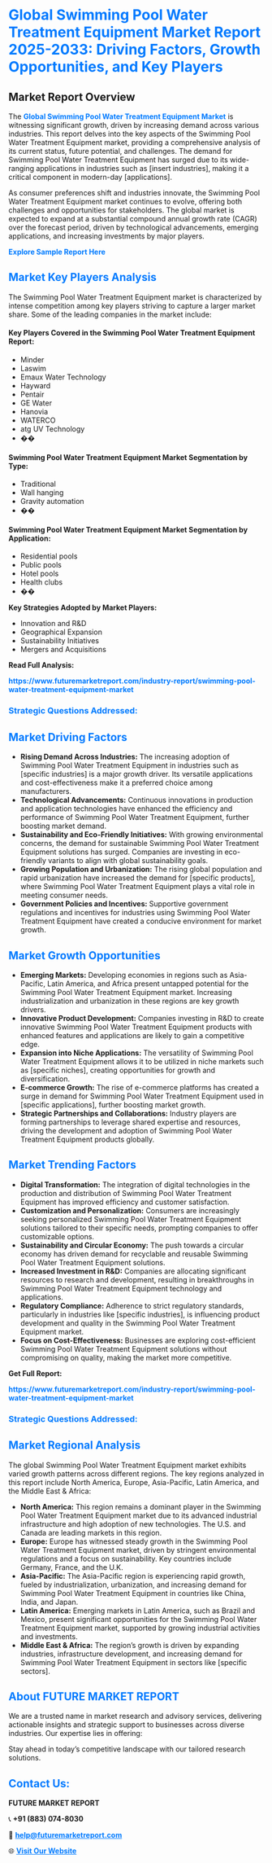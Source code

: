 <h1 style="color: #007BFF;">Global Swimming Pool Water Treatment Equipment Market Report 2025-2033: Driving Factors, Growth Opportunities, and Key Players</h1>

<section id="overview">
<h2>Market Report Overview</h2>
<p>The <a href="https://www.futuremarketreport.com/industry-report/swimming-pool-water-treatment-equipment-market" style="color: #007BFF; text-decoration: none;"><strong>Global Swimming Pool Water Treatment Equipment Market</strong></a> is witnessing significant growth, driven by increasing demand across various industries. This report delves into the key aspects of the Swimming Pool Water Treatment Equipment market, providing a comprehensive analysis of its current status, future potential, and challenges. The demand for Swimming Pool Water Treatment Equipment has surged due to its wide-ranging applications in industries such as [insert industries], making it a critical component in modern-day [applications].</p>
<p>As consumer preferences shift and industries innovate, the Swimming Pool Water Treatment Equipment market continues to evolve, offering both challenges and opportunities for stakeholders. The global market is expected to expand at a substantial compound annual growth rate (CAGR) over the forecast period, driven by technological advancements, emerging applications, and increasing investments by major players.</p>
</section>

<section id="overview">
<p><a href="https://www.futuremarketreport.com/request-sample/reportId=118678" style="color: #007BFF; text-decoration: none;"><strong>Explore Sample Report Here</strong></a></p>
</section>

<section id="key-players">
<h2 style="color: #007BFF;">Market Key Players Analysis</h2>
<p>The Swimming Pool Water Treatment Equipment market is characterized by intense competition among key players striving to capture a larger market share. Some of the leading companies in the market include:</p>
<h4>Key Players Covered in the Swimming Pool Water Treatment Equipment Report:</h4>
<ul><li>Minder</li><li>Laswim</li><li>Emaux Water Technology</li><li>Hayward</li><li>Pentair</li><li>GE Water</li><li>Hanovia</li><li>WATERCO</li><li>atg UV Technology</li><li>��</li></ul>
<h4>Swimming Pool Water Treatment Equipment Market Segmentation by Type:</h4>
<ul><li>Traditional</li><li>Wall hanging</li><li>Gravity automation</li><li>��</li></ul>

<h4>Swimming Pool Water Treatment Equipment Market Segmentation by Application:</h4>
<ul><li>Residential pools</li><li>Public pools</li><li>Hotel pools</li><li>Health clubs</li><li>��</li></ul>
<p><strong>Key Strategies Adopted by Market Players:</strong></p>
<ul>
<li>Innovation and R&D</li>
<li>Geographical Expansion</li>
<li>Sustainability Initiatives</li>
<li>Mergers and Acquisitions</li>
</ul>
</section>

<section>
<p><strong>Read Full Analysis: </strong></p><a href="https://www.futuremarketreport.com/industry-report/swimming-pool-water-treatment-equipment-market" style="color: #007BFF; text-decoration: none;"><strong>https://www.futuremarketreport.com/industry-report/swimming-pool-water-treatment-equipment-market</strong></a>
<h3 style="color: #007BFF;">Strategic Questions Addressed:</h3>
</section>

<section id="driving-factors">
<h2 style="color: #007BFF;">Market Driving Factors</h2>
<ul>
<li><strong>Rising Demand Across Industries:</strong> The increasing adoption of Swimming Pool Water Treatment Equipment in industries such as [specific industries] is a major growth driver. Its versatile applications and cost-effectiveness make it a preferred choice among manufacturers.</li>
<li><strong>Technological Advancements:</strong> Continuous innovations in production and application technologies have enhanced the efficiency and performance of Swimming Pool Water Treatment Equipment, further boosting market demand.</li>
<li><strong>Sustainability and Eco-Friendly Initiatives:</strong> With growing environmental concerns, the demand for sustainable Swimming Pool Water Treatment Equipment solutions has surged. Companies are investing in eco-friendly variants to align with global sustainability goals.</li>
<li><strong>Growing Population and Urbanization:</strong> The rising global population and rapid urbanization have increased the demand for [specific products], where Swimming Pool Water Treatment Equipment plays a vital role in meeting consumer needs.</li>
<li><strong>Government Policies and Incentives:</strong> Supportive government regulations and incentives for industries using Swimming Pool Water Treatment Equipment have created a conducive environment for market growth.</li>
</ul>
</section>

<section id="growth-opportunities">
<h2 style="color: #007BFF;">Market Growth Opportunities</h2>
<ul>
<li><strong>Emerging Markets:</strong> Developing economies in regions such as Asia-Pacific, Latin America, and Africa present untapped potential for the Swimming Pool Water Treatment Equipment market. Increasing industrialization and urbanization in these regions are key growth drivers.</li>
<li><strong>Innovative Product Development:</strong> Companies investing in R&D to create innovative Swimming Pool Water Treatment Equipment products with enhanced features and applications are likely to gain a competitive edge.</li>
<li><strong>Expansion into Niche Applications:</strong> The versatility of Swimming Pool Water Treatment Equipment allows it to be utilized in niche markets such as [specific niches], creating opportunities for growth and diversification.</li>
<li><strong>E-commerce Growth:</strong> The rise of e-commerce platforms has created a surge in demand for Swimming Pool Water Treatment Equipment used in [specific applications], further boosting market growth.</li>
<li><strong>Strategic Partnerships and Collaborations:</strong> Industry players are forming partnerships to leverage shared expertise and resources, driving the development and adoption of Swimming Pool Water Treatment Equipment products globally.</li>
</ul>
</section>

<section id="trending-factors">
<h2 style="color: #007BFF;">Market Trending Factors</h2>
<ul>
<li><strong>Digital Transformation:</strong> The integration of digital technologies in the production and distribution of Swimming Pool Water Treatment Equipment has improved efficiency and customer satisfaction.</li>
<li><strong>Customization and Personalization:</strong> Consumers are increasingly seeking personalized Swimming Pool Water Treatment Equipment solutions tailored to their specific needs, prompting companies to offer customizable options.</li>
<li><strong>Sustainability and Circular Economy:</strong> The push towards a circular economy has driven demand for recyclable and reusable Swimming Pool Water Treatment Equipment solutions.</li>
<li><strong>Increased Investment in R&D:</strong> Companies are allocating significant resources to research and development, resulting in breakthroughs in Swimming Pool Water Treatment Equipment technology and applications.</li>
<li><strong>Regulatory Compliance:</strong> Adherence to strict regulatory standards, particularly in industries like [specific industries], is influencing product development and quality in the Swimming Pool Water Treatment Equipment market.</li>
<li><strong>Focus on Cost-Effectiveness:</strong> Businesses are exploring cost-efficient Swimming Pool Water Treatment Equipment solutions without compromising on quality, making the market more competitive.</li>
</ul>
</section>

<section>
<p><strong>Get Full Report: </strong></p><a href="https://www.futuremarketreport.com/industry-report/swimming-pool-water-treatment-equipment-market" style="color: #007BFF; text-decoration: none;"><strong>https://www.futuremarketreport.com/industry-report/swimming-pool-water-treatment-equipment-market</strong></a>
<h3 style="color: #007BFF;">Strategic Questions Addressed:</h3>
</section>


<section id="regional-analysis">
<h2 style="color: #007BFF;">Market Regional Analysis</h2>
<p>The global Swimming Pool Water Treatment Equipment market exhibits varied growth patterns across different regions. The key regions analyzed in this report include North America, Europe, Asia-Pacific, Latin America, and the Middle East & Africa:</p>
<ul>
<li><strong>North America:</strong> This region remains a dominant player in the Swimming Pool Water Treatment Equipment market due to its advanced industrial infrastructure and high adoption of new technologies. The U.S. and Canada are leading markets in this region.</li>
<li><strong>Europe:</strong> Europe has witnessed steady growth in the Swimming Pool Water Treatment Equipment market, driven by stringent environmental regulations and a focus on sustainability. Key countries include Germany, France, and the U.K.</li>
<li><strong>Asia-Pacific:</strong> The Asia-Pacific region is experiencing rapid growth, fueled by industrialization, urbanization, and increasing demand for Swimming Pool Water Treatment Equipment in countries like China, India, and Japan.</li>
<li><strong>Latin America:</strong> Emerging markets in Latin America, such as Brazil and Mexico, present significant opportunities for the Swimming Pool Water Treatment Equipment market, supported by growing industrial activities and investments.</li>
<li><strong>Middle East & Africa:</strong> The region’s growth is driven by expanding industries, infrastructure development, and increasing demand for Swimming Pool Water Treatment Equipment in sectors like [specific sectors].</li>
</ul>
</section>

<footer>
<h2 style="color: #007BFF;">About FUTURE MARKET REPORT</h2>
<p>We are a trusted name in market research and advisory services, delivering actionable insights and strategic support to businesses across diverse industries. Our expertise lies in offering:</p>

<p>Stay ahead in today’s competitive landscape with our tailored research solutions.</p>

<h2 style="color: #007BFF;">Contact Us:</h2>
<p><strong>FUTURE MARKET REPORT</strong></p>
<p>📞 <strong>+91 (883) 074-8030</strong></p>
<p>📧 <strong><a href="mailto:help@futuremarketreport.com" style="color: #007BFF;">help@futuremarketreport.com</a></strong></p>
<p>🌐 <strong><a href="https://www.futuremarketreport.com/" style="color: #007BFF;">Visit Our Website</a></strong></p>
</footer>